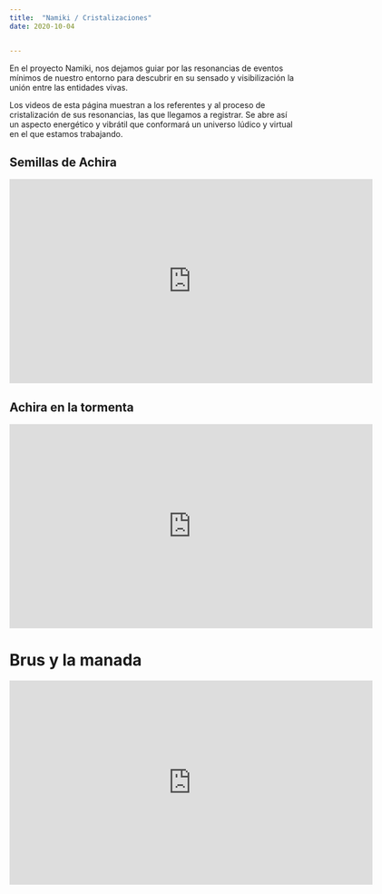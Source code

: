 ```yaml
---
title:  "Namiki / Cristalizaciones"
date: 2020-10-04


---
```


En el proyecto Namiki, nos dejamos guiar por las resonancias de eventos mínimos de nuestro entorno para descubrir en su sensado y visibilización la unión entre las entidades vivas.

Los videos de esta página muestran a los referentes y al proceso de cristalización de sus resonancias, las que llegamos a registrar. Se abre así un aspecto energético y vibrátil que conformará un universo lúdico y virtual en el que estamos trabajando.

## Semillas de Achira

<iframe src="https://player.vimeo.com/video/464787750" width="640" height="360" frameborder="0" allow="autoplay; fullscreen" allowfullscreen></iframe>

## Achira en la tormenta

<iframe src="https://player.vimeo.com/video/464802198" width="640" height="360" frameborder="0" allow="autoplay; fullscreen" allowfullscreen></iframe>

# Brus y la manada

<iframe width="640" height="360" src="https://www.youtube.com/embed/EovtwRubOX4" frameborder="0" allow="accelerometer; autoplay; clipboard-write; encrypted-media; gyroscope; picture-in-picture" allowfullscreen></iframe>
